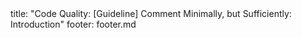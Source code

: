 <frontmatter>
title: "Code Quality: [Guideline] Comment Minimally, but Sufficiently: Introduction"
footer: footer.md
</frontmatter>

<include src="navbar.md" boilerplate />

<include src="unit-inPage-asFlat.md" boilerplate />